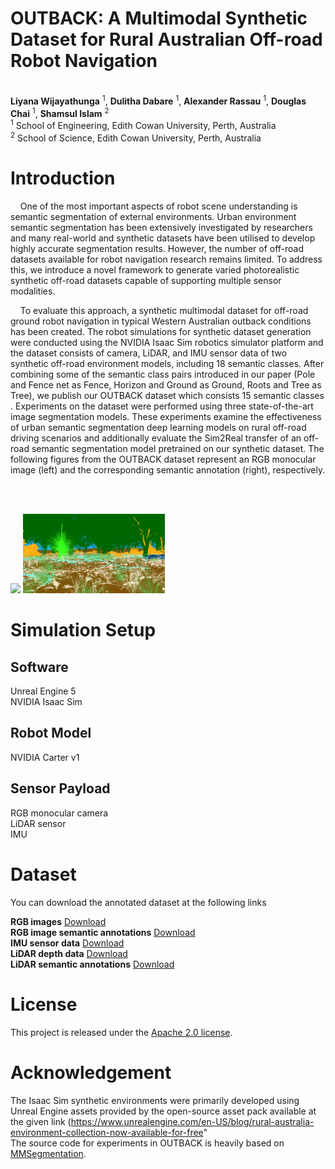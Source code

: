# OUTBACK: A Multimodal Synthetic Dataset for Rural Australian Off-road Robot Navigation

<br> **Liyana Wijayathunga** <sup>1</sup>, **Dulitha Dabare** <sup>1</sup>, **Alexander Rassau** <sup>1</sup>, **Douglas Chai** <sup>1</sup>, **Shamsul Islam** <sup>2</sup><br>
<sup>1</sup> School of Engineering, Edith Cowan University, Perth, Australia
<br><sup>2</sup> School of Science, Edith Cowan University, Perth, Australia

# Introduction

<p>&nbsp;&nbsp;&nbsp;&nbsp;One of the most important aspects of robot scene understanding is semantic segmentation of external environments. Urban environment semantic segmentation has been extensively investigated by researchers and many real-world and synthetic datasets have been utilised to develop highly accurate segmentation results. However, the number of off-road datasets available for robot navigation research remains limited.  To address this, we introduce a novel framework to generate varied photorealistic synthetic off-road datasets capable of supporting multiple sensor modalities. </p>
<p>&nbsp;&nbsp;&nbsp;&nbsp;To evaluate this approach, a synthetic multimodal dataset for off-road ground robot navigation in typical Western Australian outback conditions has been created. The robot simulations for synthetic dataset generation were conducted using the NVIDIA Isaac Sim robotics simulator platform and the dataset consists of camera, LiDAR, and IMU sensor data of two synthetic off-road environment models, including 18 semantic classes. After combining some of the semantic class pairs introduced in our paper (Pole and Fence net as Fence, Horizon and Ground as Ground, Roots and Tree as Tree), we publish our OUTBACK dataset which consists 15 semantic classes . Experiments on the dataset were performed using three state-of-the-art image segmentation models. These experiments examine the effectiveness of urban semantic segmentation deep learning models on rural off-road driving scenarios and additionally evaluate the Sim2Real transfer of an off-road semantic segmentation model pretrained on our synthetic dataset. The following figures from the OUTBACK dataset represent an RGB monocular image (left) and the corresponding semantic annotation (right), respectively. </p>
<br/>   <br/>
<!--|-------------------------|-------------------------|-->
<!--|![](rgb_23919.png)|![](semantic_segmentation_23919.png)|-->
<p float="left">
<img src="rgb_02779.png" width="45%" />
<img src="semantic_segmentation_02779.png" width="45%" />
</p>

# Simulation Setup
## Software
Unreal Engine 5<br>
NVIDIA Isaac Sim
## Robot Model
NVIDIA Carter v1
## Sensor Payload
RGB monocular camera <br>
LiDAR sensor<br>
IMU

# Dataset

You can download the annotated dataset at the following links

**RGB images** [Download](https://edithcowanuni-my.sharepoint.com/:f:/g/personal/lwijayat_our_ecu_edu_au/EvagmxpotyZDnwVRSSrZtYgBPA1sJ_oy_b0sznM7mc2cxg?e=jzvmKy)
<br>
**RGB image semantic annotations** [Download](https://edithcowanuni-my.sharepoint.com/:f:/g/personal/lwijayat_our_ecu_edu_au/EoGuNjvv7RFOn9HBkQ7s05kBomQcjA7gX3558gxofaaSlg?e=b9CdDG)
<br>
**IMU sensor data** [Download](https://edithcowanuni-my.sharepoint.com/:f:/g/personal/lwijayat_our_ecu_edu_au/En8SlygSZ3pBhu6o8G8HW9YB5X9ZEPaURTYEIX5ZOpAszg?e=0T2T4a)
<br>
**LiDAR depth data** [Download](https://edithcowanuni-my.sharepoint.com/:f:/g/personal/lwijayat_our_ecu_edu_au/Etb842pOLoVOhAeQVswoLv8BOIArLFnWES-yX-alDPOFVQ?e=wuq6lW)
<br>
**LiDAR semantic annotations** [Download](https://edithcowanuni-my.sharepoint.com/:f:/g/personal/lwijayat_our_ecu_edu_au/Et6_6MbN7htLvPgQC5gjY6IBXwA5OfuSKPdOHeiRdCkU0g?e=6npsHt)

# License

This project is released under the [Apache 2.0 license](LICENSE).

# Acknowledgement
The Isaac Sim synthetic environments were primarily developed using Unreal Engine assets provided by the open-source asset pack available at the given link (https://www.unrealengine.com/en-US/blog/rural-australia-environment-collection-now-available-for-free" <br>
The source code for experiments in OUTBACK is heavily based on [MMSegmentation](https://github.com/open-mmlab/mmsegmentation). 
